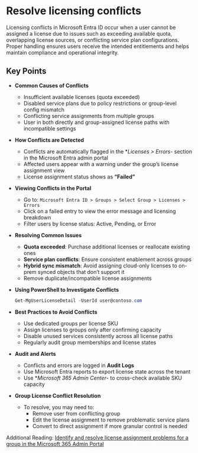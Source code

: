# Resolve licensing conflicts

Licensing conflicts in Microsoft Entra ID occur when a user cannot be assigned a license due to issues such as exceeding available quota, overlapping license sources, or conflicting service plan configurations. Proper handling ensures users receive the intended entitlements and helps maintain compliance and operational integrity.

## Key Points

- **Common Causes of Conflicts**
  - Insufficient available licenses (quota exceeded)
  - Disabled service plans due to policy restrictions or group-level config mismatch
  - Conflicting service assignments from multiple groups
  - User in both directly and group-assigned license paths with incompatible settings
- **How Conflicts are Detected**
  - Conflicts are automatically flagged in the **Licenses > Errors*- section in the Microsoft Entra admin portal
  - Affected users appear with a warning under the group’s license assignment view
  - License assignment status shows as **“Failed”**
- **Viewing Conflicts in the Portal**
  - Go to: `Microsoft Entra ID > Groups > Select Group > Licenses > Errors`
  - Click on a failed entry to view the error message and licensing breakdown
  - Filter users by license status: Active, Pending, or Error
- **Resolving Common Issues**
  - **Quota exceeded**: Purchase additional licenses or reallocate existing ones
  - **Service plan conflicts**: Ensure consistent enablement across groups
  - **Hybrid sync mismatch**: Avoid assigning cloud-only licenses to on-prem synced objects that don’t support it
  - Remove duplicate/incompatible license assignments

- **Using PowerShell to Investigate Conflicts**

  ```powershell title="PowerShell"
  Get-MgUserLicenseDetail -UserId user@contoso.com
  ```

- **Best Practices to Avoid Conflicts**
  - Use dedicated groups per license SKU
  - Assign licenses to groups only after confirming capacity
  - Disable unused services consistently across all license paths
  - Regularly audit group memberships and license states
- **Audit and Alerts**
  - Conflicts and errors are logged in **Audit Logs**
  - Use Microsoft Entra reports to export license state across the tenant
  - Use **Microsoft 365 Admin Center*- to cross-check available SKU capacity
- **Group License Conflict Resolution**
  - To resolve, you may need to:
    - Remove user from conflicting group
    - Edit the license assignment to remove problematic service plans
    - Convert to direct assignment if more granular control is needed

Additional Reading: [Identify and resolve license assignment problems for a group in the Microsoft 365 Admin Portal](https://learn.microsoft.com/en-us/entra/fundamentals/licensing-groups-resolve-problems)
